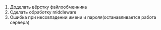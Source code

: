 1. Доделать вёрстку файлообменника
2. Сделать обработку middleware
3. Ошибка при несовпадении имени и пароля(останавливается работа сервера)
